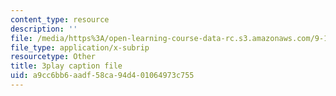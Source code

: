 ```yaml
---
content_type: resource
description: ''
file: /media/https%3A/open-learning-course-data-rc.s3.amazonaws.com/9-13-the-human-brain-spring-2019/a9cc6bb6aadf58ca94d401064973c755_pfZY5aDJazA.vtt
file_type: application/x-subrip
resourcetype: Other
title: 3play caption file
uid: a9cc6bb6-aadf-58ca-94d4-01064973c755
---
```

